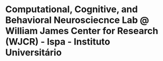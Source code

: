 # Computational, Cognitive, and Behavioral Neurosciecnce Lab @ William James Center for Research (WJCR) - Ispa - Instituto Universitário
